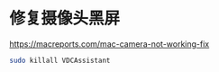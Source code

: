 # 修复摄像头黑屏

https://macreports.com/mac-camera-not-working-fix

```bash
sudo killall VDCAssistant
```
